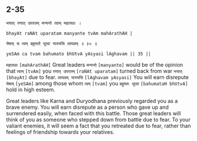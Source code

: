 ## 2-35


```shloka-sa
भयात् रणात् उपरतम् मन्यन्ते त्वाम् महारथाः ।
```
```shloka-sa-hk
bhayAt raNAt uparatam manyante tvAm mahArathAH |
```
```shloka-sa
येषाम् च त्वम् बहुमतो भूत्वा यास्यसि लाघवम् ॥ ३५ ॥
```
```shloka-sa-hk
yeSAm ca tvam bahumato bhUtvA yAsyasi lAghavam || 35 ||
```

`महारथाः` `[mahArathAH]` Great leaders `मन्यन्ते` `[manyante]` would be of the opinion that `त्वाम्` `[tvAm]` you `रणात् उपरतम्` `[raNAt uparatam]` turned back from war `भयात्` `[bhayAt]` due to fear. `लाघवम् यास्यसि` `[lAghavam yAsyasi]` You will earn disrepute `येषाम्` `[yeSAm]` among those whom `त्वम्` `[tvam]` you `बहुमतः भूत्वा` `[bahumataH bhUtvA]` hold in high esteem.

Great leaders like Karna and Duryodhana previously regarded you as a brave enemy. You will earn disrepute as a person who gave up and surrendered easily, when faced with this battle. Those great leaders will think of you as someone who stepped down from battle due to fear. To your valiant enemies, it will seem a fact that you retreated due to fear, rather than feelings of friendship towards your relatives.

